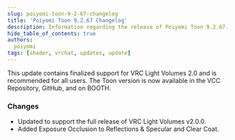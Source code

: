 ```yaml
---
slug: poiyomi-toon-9-2-67-changelog
title: 'Poiyomi Toon 9.2.67 Changelog'
description: Information regarding the release of Poiyomi Toon 9.2.67.
hide_table_of_contents: true
authors:
  poiyomi
tags: [shader, vrchat, updates, update]
---
```


This update contains finalized support for VRC Light Volumes 2.0 and is recommended for all users. The Toon version is now available in the VCC Repository, GitHub, and on BOOTH.

### Changes
- Updated to support the full release of VRC Light Volumes v2.0.0.
- Added Exposure Occlusion to Reflections & Specular and Clear Coat.